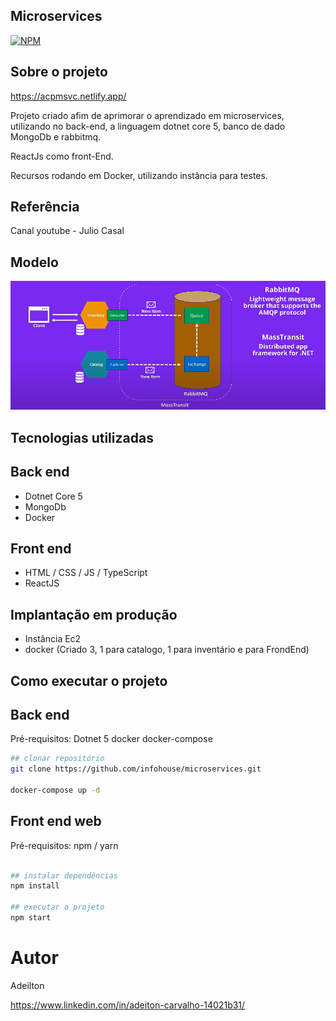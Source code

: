 ## Microservices 
[![NPM](https://img.shields.io/npm/l/react)](https://github.com/infohouse/microservices/blob/master/LICENSE) 

## Sobre o projeto

https://acpmsvc.netlify.app/

Projeto criado afim de aprimorar o aprendizado em microservices, utilizando no back-end, a linguagem dotnet core 5, banco de dado MongoDb e rabbitmq.

ReactJs como front-End.

Recursos rodando em Docker, utilizando instância para testes.

## Referência

Canal youtube - Julio Casal

## Modelo
![Modelo](https://github.com/infohouse/microservices/blob/master/Modelo.PNG) 

## Tecnologias utilizadas
## Back end
- Dotnet Core 5
- MongoDb
- Docker

## Front end
- HTML / CSS / JS / TypeScript
- ReactJS

## Implantação em produção

- Instância Ec2
- docker (Criado 3, 1 para catalogo, 1 para inventário e para FrondEnd) 

## Como executar o projeto

## Back end
Pré-requisitos: Dotnet 5
docker
docker-compose

```bash
## clonar repositório
git clone https://github.com/infohouse/microservices.git

docker-compose up -d

```

## Front end web
Pré-requisitos: npm / yarn

```bash

## instalar dependências
npm install

## executar o projeto
npm start
```

# Autor

Adeilton

https://www.linkedin.com/in/adeiton-carvalho-14021b31/
